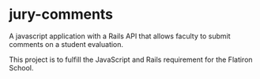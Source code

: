 # jury-comments
A javascript application with a Rails API that allows faculty to submit comments on a student evaluation.

This project is to fulfill the JavaScript and Rails requirement for the Flatiron School.
